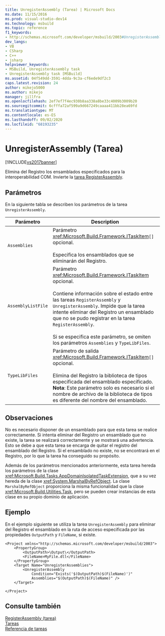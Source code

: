 ```yaml
---
title: UnregisterAssembly (Tarea) | Microsoft Docs
ms.date: 11/15/2016
ms.prod: visual-studio-dev14
ms.technology: msbuild
ms.topic: reference
f1_keywords:
- http://schemas.microsoft.com/developer/msbuild/2003#UnregisterAssembly
dev_langs:
- VB
- CSharp
- C++
- jsharp
helpviewer_keywords:
- MSBuild, UnregisterAssembly task
- UnregisterAssembly task [MSBuild]
ms.assetid: 04f549dd-3591-4dda-9c3a-cf6ede9df2c3
caps.latest.revision: 24
author: mikejo5000
ms.author: mikejo
manager: jillfra
ms.openlocfilehash: 2ef7ef7f4ec930b8aa338a8be33c4009b3009b20
ms.sourcegitcommit: 6cfffa72af599a9d667249caaaa411bb28ea69fd
ms.translationtype: MT
ms.contentlocale: es-ES
ms.lasthandoff: 09/02/2020
ms.locfileid: "68193235"
---
```

# <a name="unregisterassembly-task"></a>UnregisterAssembly (Tarea)
[!INCLUDE[vs2017banner](../includes/vs2017banner.md)]

Elimina del Registro los ensamblados especificados para la interoperabilidad COM. Invierte la [tarea RegisterAssembly](../msbuild/registerassembly-task.md).  
  
## <a name="parameters"></a>Parámetros  
 En la siguiente tabla se describen los parámetros de la tarea `UnregisterAssembly`.  
  
|Parámetro|Description|  
|---------------|-----------------|  
|`Assemblies`|Parámetro <xref:Microsoft.Build.Framework.ITaskItem>`[]` opcional.<br /><br /> Especifica los ensamblados que se eliminarán del Registro.|  
|`AssemblyListFile`|Parámetro <xref:Microsoft.Build.Framework.ITaskItem> opcional.<br /><br /> Contiene información sobre el estado entre las tareas `RegisterAssembly` y `UnregisterAssembly`. Impide que la tarea intente eliminar del Registro un ensamblado que no se pudo registrar en la tarea `RegisterAssembly`.<br /><br /> Si se especifica este parámetro, se omiten los parámetros `Assemblies` y `TypeLibFiles`.|  
|`TypeLibFiles`|Parámetro de salida <xref:Microsoft.Build.Framework.ITaskItem>`[]` opcional.<br /><br /> Elimina del Registro la biblioteca de tipos especificada del ensamblado especificado. **Nota**: Este parámetro solo es necesario si el nombre de archivo de la biblioteca de tipos es diferente del nombre del ensamblado.|  
  
## <a name="remarks"></a>Observaciones  
 No es necesario disponer de un ensamblado para que esta tarea se realice correctamente. Si intenta eliminar del Registro un ensamblado que no existe, la tarea se realizará correctamente y se mostrará una advertencia. Esto se debe a que esta tarea se encarga de quitar el registro del ensamblado del Registro. Si el ensamblado no existe, no se encontrará en el Registro, por lo que la tarea ha conseguido su propósito.  
  
 Además de los parámetros mencionados anteriormente, esta tarea hereda los parámetros de la clase <xref:Microsoft.Build.Tasks.AppDomainIsolatedTaskExtension>, que a su vez hereda de la clase <xref:System.MarshalByRefObject>. La clase `MarshalByRefObject` proporciona la misma funcionalidad que la clase <xref:Microsoft.Build.Utilities.Task>, pero se pueden crear instancias de esta clase en su propio dominio de aplicación.  
  
## <a name="example"></a>Ejemplo  
 En el ejemplo siguiente se utiliza la tarea `UnregisterAssembly` para eliminar del Registro el ensamblado en la ruta de acceso especificada por las propiedades `OutputPath` y `FileName`, si existe.  
  
```  
<Project xmlns="http://schemas.microsoft.com/developer/msbuild/2003">  
    <PropertyGroup>  
        <OutputPath>\Output\</OutputPath>  
        <FileName>MyFile.dll</FileName>  
    </PropertyGroup>  
    <Target Name="UnregisterAssemblies">  
        <UnregisterAssembly  
            Condition="Exists('$(OutputPath)$(FileName)')"  
            Assemblies="$(OutputPath)$(FileName)" />  
    </Target>  
  
</Project>  
```  
  
## <a name="see-also"></a>Consulte también  
 [RegisterAssembly (tarea)](../msbuild/registerassembly-task.md)   
 [Tareas](../msbuild/msbuild-tasks.md)   
 [Referencia de tareas](../msbuild/msbuild-task-reference.md)
